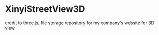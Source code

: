 # XinyiStreetView3D
credit to three.js, file storage repository for my company's website for 3D view
